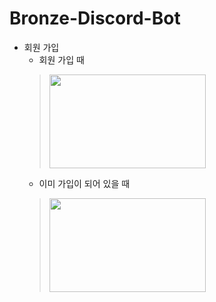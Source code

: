 # Bronze-Discord-Bot

* 회원 가입
  * 회원 가입 때
  > <img src = "https://media.discordapp.net/attachments/961050406136447006/961794629274042408/unknown.png" width="250" height="150">
  * 이미 가입이 되어 있을 때
  > <img src = "https://media.discordapp.net/attachments/961050406136447006/961794683598680094/unknown.png" width="250" height="150">
